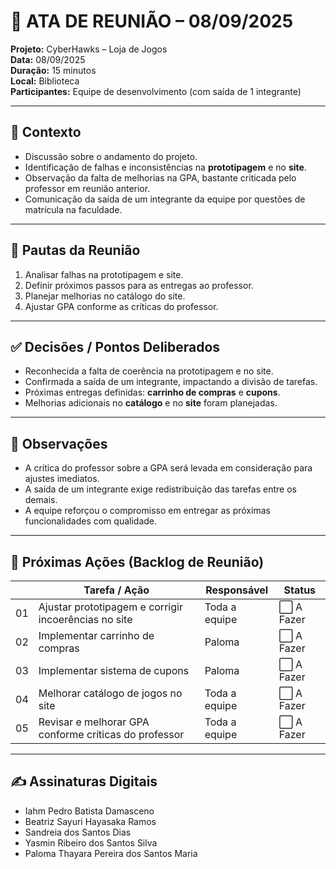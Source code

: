 # 📝 ATA DE REUNIÃO – 08/09/2025

**Projeto:** CyberHawks – Loja de Jogos  
**Data:** 08/09/2025  
**Duração:** 15 minutos  
**Local:** Biblioteca  
**Participantes:** Equipe de desenvolvimento (com saída de 1 integrante)  
  

---

## 🎯 Contexto
- Discussão sobre o andamento do projeto.  
- Identificação de falhas e inconsistências na **prototipagem** e no **site**.  
- Observação da falta de melhorias na GPA, bastante criticada pelo professor em reunião anterior.  
- Comunicação da saída de um integrante da equipe por questões de matrícula na faculdade.  

---

## 📌 Pautas da Reunião
1. Analisar falhas na prototipagem e site.  
2. Definir próximos passos para as entregas ao professor.  
3. Planejar melhorias no catálogo do site.  
4. Ajustar GPA conforme as críticas do professor.  

---

## ✅ Decisões / Pontos Deliberados
- Reconhecida a falta de coerência na prototipagem e no site.  
- Confirmada a saída de um integrante, impactando a divisão de tarefas.  
- Próximas entregas definidas: **carrinho de compras** e **cupons**.  
- Melhorias adicionais no **catálogo** e no **site** foram planejadas.  

---

## 📝 Observações
- A crítica do professor sobre a GPA será levada em consideração para ajustes imediatos.  
- A saída de um integrante exige redistribuição das tarefas entre os demais.  
- A equipe reforçou o compromisso em entregar as próximas funcionalidades com qualidade.  

---

## 🚀 Próximas Ações (Backlog de Reunião)

|   | Tarefa / Ação | Responsável | Status |
|-----|---------------|-------------|-----------------------|
| 01  | Ajustar prototipagem e corrigir incoerências no site | Toda a equipe | ⬜ A Fazer |
| 02  | Implementar carrinho de compras | Paloma  | ⬜ A Fazer |
| 03  | Implementar sistema de cupons | Paloma | ⬜ A Fazer |
| 04  | Melhorar catálogo de jogos no site | Toda a equipe | ⬜ A Fazer |
| 05  | Revisar e melhorar GPA conforme críticas do professor | Toda a equipe | ⬜ A Fazer |

---

## ✍️ Assinaturas Digitais
- Iahm Pedro Batista Damasceno  
- Beatriz Sayuri Hayasaka Ramos  
- Sandreia dos Santos Dias  
- Yasmin Ribeiro dos Santos Silva  
- Paloma Thayara Pereira dos Santos Maria  
